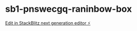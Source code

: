 # sb1-pnswecgq-raninbow-box

[Edit in StackBlitz next generation editor ⚡️](https://stackblitz.com/~/github.com/Clarence-pan/sb1-pnswecgq-raninbow-box)